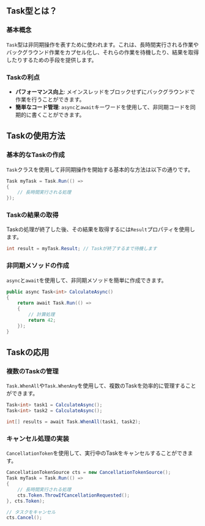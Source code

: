 ## Task型とは？

### 基本概念
`Task`型は非同期操作を表すために使われます。これは、長時間実行される作業やバックグラウンド作業をカプセル化し、それらの作業を待機したり、結果を取得したりするための手段を提供します。

### Taskの利点
- **パフォーマンス向上**: メインスレッドをブロックせずにバックグラウンドで作業を行うことができます。
- **簡単なコード管理**: `async`と`await`キーワードを使用して、非同期コードを同期的に書くことができます。

## Taskの使用方法

### 基本的なTaskの作成
`Task`クラスを使用して非同期操作を開始する基本的な方法は以下の通りです。

```csharp
Task myTask = Task.Run(() =>
{
    // 長時間実行される処理
});
```

### Taskの結果の取得
Taskの処理が終了した後、その結果を取得するには`Result`プロパティを使用します。

```csharp
int result = myTask.Result; // Taskが終了するまで待機します
```

### 非同期メソッドの作成
`async`と`await`を使用して、非同期メソッドを簡単に作成できます。

```csharp
public async Task<int> CalculateAsync()
{
    return await Task.Run(() =>
    {
        // 計算処理
        return 42;
    });
}
```

## Taskの応用

### 複数のTaskの管理
`Task.WhenAll`や`Task.WhenAny`を使用して、複数のTaskを効率的に管理することができます。

```csharp
Task<int> task1 = CalculateAsync();
Task<int> task2 = CalculateAsync();

int[] results = await Task.WhenAll(task1, task2);
```

### キャンセル処理の実装
`CancellationToken`を使用して、実行中のTaskをキャンセルすることができます。

```csharp
CancellationTokenSource cts = new CancellationTokenSource();
Task myTask = Task.Run(() =>
{
    // 長時間実行される処理
    cts.Token.ThrowIfCancellationRequested();
}, cts.Token);

// タスクをキャンセル
cts.Cancel();
```